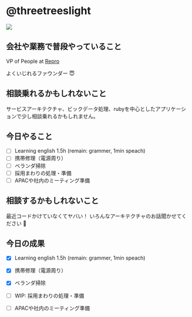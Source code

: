 # @threetreeslight

![](https://avatars3.githubusercontent.com/u/1057490?s=100&v=4)

## 会社や業務で普段やっていること

VP of People at [Repro](https://repro.io)

よくいじれるファウンダー :innocent:

## 相談乗れるかもしれないこと

サービスアーキテクチャ、ビックデータ処理、rubyを中心としたアプリケーションで少し相談乗れるかもしれません。

## 今日やること

- [ ] Learning english 1.5h (remain: grammer, 1min speach)
- [ ] 携帯修理（電源周り）
- [ ] ベランダ掃除
- [ ] 採用まわりの処理・準備
- [ ] APACや社内のミーティング準備

## 相談するかもしれないこと

最近コードかけていなくてヤバい！
いろんなアーキテクチャのお話聞かせてください :raising_hand:

## 今日の成果

- [x] Learning english 1.5h (remain: grammer, 1min speach)
- [x] 携帯修理（電源周り）
- [x] ベランダ掃除
- [ ] WIP: 採用まわりの処理・準備
- [ ] APACや社内のミーティング準備


